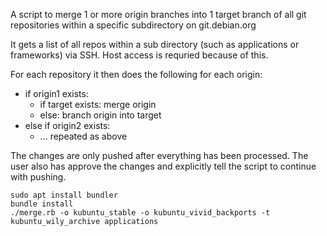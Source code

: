 A script to merge 1 or more origin branches into 1 target branch of all git repositories within a specific subdirectory on git.debian.org

It gets a list of all repos within a sub directory (such as applications or frameworks) via SSH. Host access is requried because of this.

For each repository it then does the following for each origin:
- if origin1 exists:
  - if target exists: merge origin
  - else: branch origin into target
- else if origin2 exists:
  - ... repeated as above

The changes are only pushed after everything has been processed. The user also has approve the changes and explicitly tell the script to continue with pushing.

```
sudo apt install bundler
bundle install
./merge.rb -o kubuntu_stable -o kubuntu_vivid_backports -t kubuntu_wily_archive applications
```
